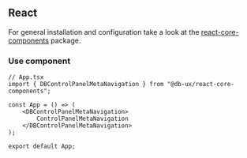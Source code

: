 ## React

For general installation and configuration take a look at the [react-core-components](https://www.npmjs.com/package/@db-ux/react-core-components) package.

### Use component

```tsx App.tsx
// App.tsx
import { DBControlPanelMetaNavigation } from "@db-ux/react-core-components";

const App = () => (
	<DBControlPanelMetaNavigation>
		ControlPanelMetaNavigation
	</DBControlPanelMetaNavigation>
);

export default App;
```
